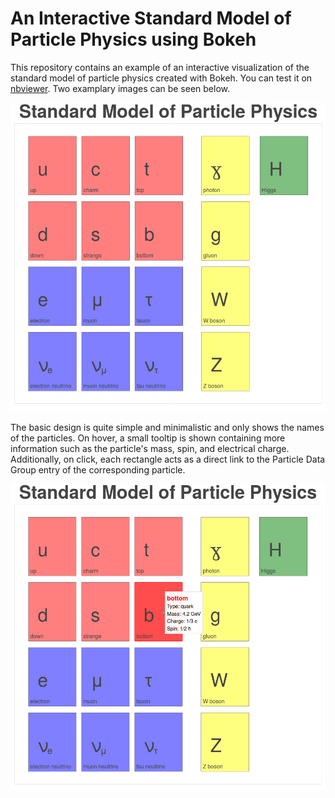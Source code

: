 # An Interactive Standard Model of Particle Physics using Bokeh

This repository contains an example of an interactive visualization of the standard model of particle physics created with Bokeh.
You can test it on [nbviewer](https://nbviewer.jupyter.org/github/VolKaracho/BokehStandardModel/blob/master/standardmodel.ipynb).
Two examplary images can be seen below.

![standard model of particle physics](images/standardmodel.png)

The basic design is quite simple and minimalistic and only shows the names of the particles.
On hover, a small tooltip is shown containing more information such as the particle's mass, spin, and electrical charge.
Additionally, on click, each rectangle acts as a direct link to the Particle Data Group entry of the corresponding particle.

![standard model of particle physics tooltip on hover](images/standardmodel_hover.png)